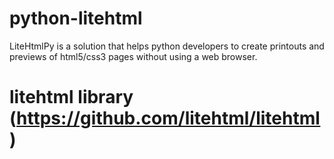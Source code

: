 # python-litehtml
LiteHtmlPy is a solution that helps python developers to create printouts and previews of html5/css3 pages without using a web browser.

# litehtml library (https://github.com/litehtml/litehtml)
